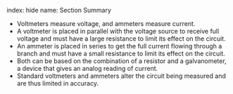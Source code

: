 index: hide
name: Section Summary

  * Voltmeters measure voltage, and ammeters measure current.
  * A voltmeter is placed in parallel with the voltage source to receive full voltage and must have a large resistance to limit its effect on the circuit.
  * An ammeter is placed in series to get the full current flowing through a branch and must have a small resistance to limit its effect on the circuit.
  * Both can be based on the combination of a resistor and a galvanometer, a device that gives an analog reading of current.
  * Standard voltmeters and ammeters alter the circuit being measured and are thus limited in accuracy.
